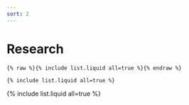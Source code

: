 ```yaml
---
sort: 2
---
```


# Research

```
{% raw %}{% include list.liquid all=true %}{% endraw %}

{% include list.liquid all=true %}
```

{% include list.liquid all=true %}
